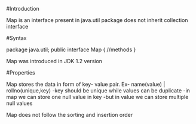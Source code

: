 #Introduction

Map is an interface
present in java.util package
does not inherit collection interface

#Syntax

package java.util;
public interface Map
{
//methods
}

Map was introduced in JDK 1.2 version

#Properties

Map stores the data in form of key- value pair.
Ex- name(value) | rollno(unique,key)
    -key should be unique while values can be duplicate
    -in map we can store one null value in key
    -but in value we can store multiple null values

Map does not follow the sorting and insertion order

